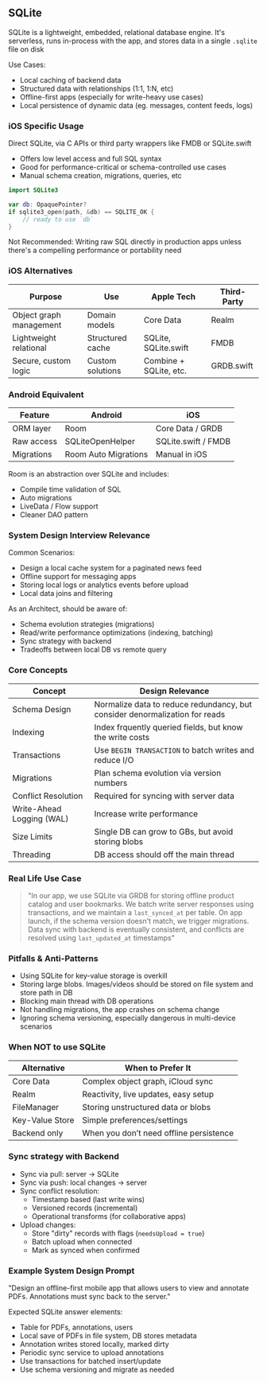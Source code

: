 ## SQLite
SQLite is a lightweight, embedded, relational database engine. It's serverless, runs in-process with the app, and stores data in a single `.sqlite` file on disk

Use Cases:
- Local caching of backend data
- Structured data with relationships (1:1, 1:N, etc)
- Offline-first apps (especially for write-heavy use cases)
- Local persistence of dynamic data (eg. messages, content feeds, logs)

### iOS Specific Usage
Direct SQLite, via C APIs or third party wrappers like FMDB or SQLite.swift
- Offers low level access and full SQL syntax
- Good for performance-critical or schema-controlled use cases
- Manual schema creation, migrations, queries, etc
```swift
import SQLite3

var db: OpaquePointer?
if sqlite3_open(path, &db) == SQLITE_OK {
	// ready to use `db`
}
```

Not Recommended: Writing raw SQL directly in production apps unless there's a compelling performance or portability need

### iOS Alternatives
| Purpose                 | Use              | Apple Tech             | Third-Party |
| ----------------------- | ---------------- | ---------------------- | ----------- |
| Object graph management | Domain models    | Core Data              | Realm       |
| Lightweight relational  | Structured cache | SQLite, SQLite.swift   | FMDB        |
| Secure, custom logic    | Custom solutions | Combine + SQLite, etc. | GRDB.swift  |

### Android Equivalent
| Feature    | Android              | iOS                 |
| ---------- | -------------------- | ------------------- |
| ORM layer  | Room                 | Core Data / GRDB    |
| Raw access | SQLiteOpenHelper     | SQLite.swift / FMDB |
| Migrations | Room Auto Migrations | Manual in iOS       |
Room is an abstraction over SQLite and includes:
- Compile time validation of SQL
- Auto migrations
- LiveData / Flow support
- Cleaner DAO pattern

### System Design Interview Relevance
Common Scenarios:
- Design a local cache system for a paginated news feed
- Offline support for messaging apps
- Storing local logs or analytics events before upload
- Local data joins and filtering

As an Architect, should be aware of:
- Schema evolution strategies (migrations)
- Read/write performance optimizations (indexing, batching)
- Sync strategy with backend
- Tradeoffs between local DB vs remote query

### Core Concepts
| Concept                   | Design Relevance                                                            |
| ------------------------- | --------------------------------------------------------------------------- |
| Schema Design             | Normalize data to reduce redundancy, but consider denormalization for reads |
| Indexing                  | Index frquently queried fields, but know the write costs                    |
| Transactions              | Use `BEGIN TRANSACTION` to batch writes and reduce I/O                      |
| Migrations                | Plan schema evolution via version numbers                                   |
| Conflict Resolution       | Required for syncing with server data                                       |
| Write-Ahead Logging (WAL) | Increase write performance                                                  |
| Size Limits               | Single DB can grow to GBs, but avoid storing blobs                          |
| Threading                 | DB access should off the main thread                                        |

### Real Life Use Case
>"In our app, we use SQLite via GRDB for storing offline product catalog and user bookmarks. We batch write server responses using transactions, and we maintain a `last_synced_at` per table. On app launch, if the schema version doesn't match, we trigger migrations. Data sync with backend is eventually consistent, and conflicts are resolved using `last_updated_at` timestamps"

### Pitfalls & Anti-Patterns
- Using SQLite for key-value storage is overkill
- Storing large blobs. Images/videos should be stored on file system and store path in DB
- Blocking main thread with DB operations
- Not handling migrations, the app crashes on schema change
- Ignoring schema versioning, especially dangerous in multi-device scenarios

### When NOT to use SQLite
|Alternative|When to Prefer It|
|---|---|
|Core Data|Complex object graph, iCloud sync|
|Realm|Reactivity, live updates, easy setup|
|FileManager|Storing unstructured data or blobs|
|Key-Value Store|Simple preferences/settings|
|Backend only|When you don’t need offline persistence|
### Sync strategy with Backend
- Sync via pull: server → SQLite
- Sync via push: local changes → server
- Sync conflict resolution:
	- Timestamp based (last write wins)
	- Versioned records (incremental)
	- Operational transforms (for collaborative apps)
- Upload changes:
	- Store "dirty" records with flags (`needsUpload = true`)
	- Batch upload when connected
	- Mark as synced when confirmed

### Example System Design Prompt
"Design an offline-first mobile app that allows users to view and annotate PDFs. Annotations must sync back to the server."

Expected SQLite answer elements:
- Table for PDFs, annotations, users
- Local save of PDFs in file system, DB stores metadata
- Annotation writes stored locally, marked dirty
- Periodic sync service to upload annotations
- Use transactions for batched insert/update
- Use schema versioning and migrate as needed